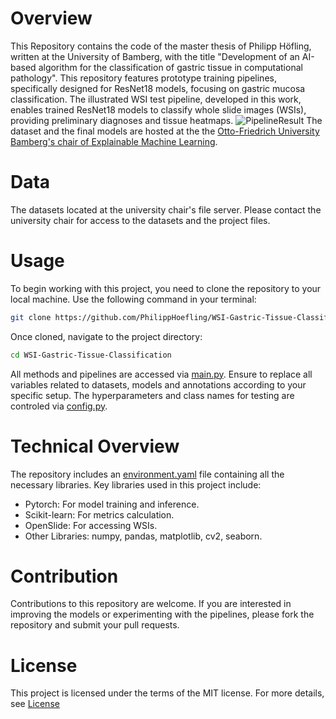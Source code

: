 # Overview
This Repository contains the code of the master thesis of Philipp Höfling, written at the University of Bamberg, with the title "Development of an AI-based algorithm for the classification of gastric tissue in computational pathology".
This repository features prototype training pipelines, specifically designed for ResNet18 models, focusing on gastric mucosa classification.
The illustrated WSI test pipeline, developed in this work, enables trained ResNet18 models to classify whole slide images (WSIs), providing preliminary diagnoses and tissue heatmaps.
![PipelineResult](https://github.com/PhilippHoefling/WSI-Gastric-Tissue-Classification/assets/40239939/19b6c188-6f6f-4319-a1a3-65a57409be17)
The dataset and the final models are hosted at the the [Otto-Friedrich University Bamberg's chair of Explainable Machine Learning](https://www.uni-bamberg.de/xai/).
# Data
The datasets located at the university chair's file server. Please contact the university chair for access to the datasets and the project files.

# Usage

To begin working with this project, you need to clone the repository to your local machine. Use the following command in your terminal:

```bash
git clone https://github.com/PhilippHoefling/WSI-Gastric-Tissue-Classification.git
```
Once cloned, navigate to the project directory:

```bash
cd WSI-Gastric-Tissue-Classification
```

All methods and pipelines are accessed via [main.py](src/main.py). Ensure to replace all variables related to datasets, models and annotations according to your specific setup. 
The hyperparameters and class names for testing are controled via [config.py](src/config.py).

# Technical Overview
The repository includes an [environment.yaml](environment.yaml) file containing all the necessary libraries. Key libraries used in this project include:

- Pytorch: For model training and inference.
- Scikit-learn: For metrics calculation.
- OpenSlide: For accessing WSIs.
- Other Libraries: numpy, pandas, matplotlib, cv2, seaborn.
  
# Contribution
Contributions to this repository are welcome. If you are interested in improving the models or experimenting with the pipelines, please fork the repository and submit your pull requests.

# License
This project is licensed under the terms of the MIT license. For more details, see [License](LICENSE)
